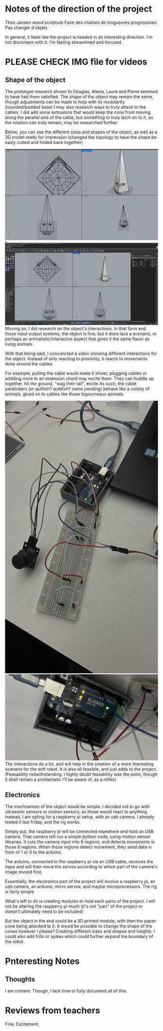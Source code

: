 # Notes of the direction of the project

Theo Jansen wood sculpture
Faire des chaînes de longueures progressives
Pas changer d'objets


In general, it feels like the project is headed in an interesting direction. I'm not discontent with it. I'm feeling streamlined and focused.


# PLEASE CHECK IMG file for videos
## Shape of the object

The prototype research shown to Douglas, Alexia, Laure and Pierre semmed to have had them satisfied. 
The shape of the object may remain the same, though adjustments can be made to help with its modularity (rounded/padded base)
I may also research ways to truly attack to the cables. I did add some extrusions that would keep the cone from moving along the parallel axis of the cable, 
but something to truly latch on to it, so the rotation can truly remain, may be researched further

Below, you can see the different sizes and shapes of the object, as well as a 3D model ready for impression (changed the topology to have the shape be easly cutted and folded back together)

![image](img/1%20(1).png)
![image](img/1%20(2).png)
Moving on, I did research on the object's interactions. In that form and those input output systems, the object is fine, but it does lack a scenario, or perhaps an animalistic/interactive aspect that gives it the same flavor as living animals.

With that being said, I conconcted a video showing different interactions for the object. Instead of only reacting to proximity, ti reacts to movements done around the cables


For example, pulling the cable would make it shiver, plugging cables or addding more to an extension chord may excite them. They can huddle up together, hit the ground, "wag their tail", excite
As such, the cable paralinkers (or quiltish? quiblish? name pending) behave like a colony of animals, glued on to cables like those bigourneaux animals.

![image](img/1%20(1).jpg)
![image](img/1%20(2).jpg)
The interactions do a lot, and will help in the creation of a more itneresting scenario for the soft robot. It is also all feasible, and just adds to the project. (Feasability notwithstanding. i highly doubt feasability was the point, though it shall remain a problematic I'll be aware of, as a reflex)

## Electronics


The mechnanism of the object would be simple. I decided not to go with ultrasonic sensors or motion sensors, as those would react to anything.
Instead, I am opting for a raspberry pi setup, with an usb camera. I already tested it last friday, and the rig works.

Simply put, the raspberry pi will be connected elsewhere and hold an USB camera. That camera will run a simple python code, using motion sensor libraries. 
It cuts the camera input into 6 regions, and detects movements in those 6 regions.
When those regions detect movement, they send data in from of 1 or 0 to the arduino.


The arduino, connected to the raspberry pi via an USB cable, receives the input and will then move the servos according to which part of the camera's image mvoed first.


Essentially, the electronics part of the project will involve a raspberry pi, an usb camera, an arduino, micro servos, and maybe microprocessors. The rig is fairly simple

What's left to do is creating modules to hold each parts of the project. I will not be altering the raspberry pi much (it's not "part" of the project or doesn't ultimately need to be included)

But the object in the end could be a 3D printed module, with then the paper cone being attacked to it. 
It would be possible to change the shape of the cones however I please? Creating different sizes and  shapes and heights. I could also add frills or spikes which could further expand the boundary of the robot.

# Pnteresting Notes


## Thoughts


I am content. Though, I lack time to fully document all of this.

# Reviews from teachers
Fine. Excitement.
